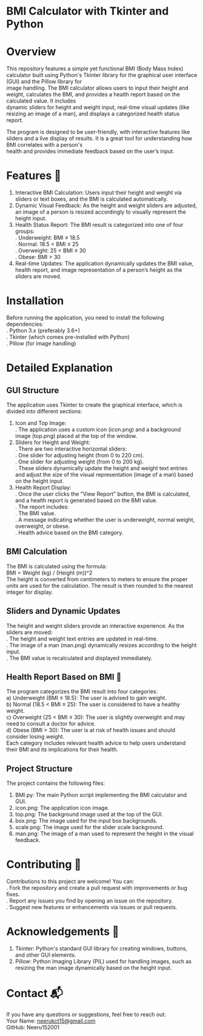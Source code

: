 # BMI Calculator with Tkinter and Python <br>
# Overview <br>
This repository features a simple yet functional BMI (Body Mass Index) calculator built using Python's Tkinter library for the graphical user interface (GUI) and the Pillow library for<br> image handling. The BMI calculator allows users to input their height and weight, calculates the BMI, and provides a health report based on the calculated value. It includes <br>dynamic sliders for height and weight input, real-time visual updates (like resizing an image of a man), and displays a categorized health status report.<br>

The program is designed to be user-friendly, with interactive features like sliders and a live display of results. It is a great tool for understanding how BMI correlates with a person's<br> health and provides immediate feedback based on the user’s input.<br>

# Features 🌟 <br>
1. Interactive BMI Calculation: Users input their height and weight via sliders or text boxes, and the BMI is calculated automatically.<br>
2. Dynamic Visual Feedback: As the height and weight sliders are adjusted, an image of a person is resized accordingly to visually represent the height input.<br>
3. Health Status Report: The BMI result is categorized into one of four groups:<br>
    . Underweight: BMI ≤ 18.5<br>
    . Normal: 18.5 < BMI ≤ 25<br>
    . Overweight: 25 < BMI ≤ 30<br>
    . Obese: BMI > 30<br>
4. Real-time Updates: The application dynamically updates the BMI value, health report, and image representation of a person’s height as the sliders are moved.<br>

# Installation<br>
Before running the application, you need to install the following dependencies:<br>
. Python 3.x (preferably 3.6+)<br>
. Tkinter (which comes pre-installed with Python)<br>
. Pillow (for image handling)<br>

# Detailed Explanation<br>
## GUI Structure<br>
The application uses Tkinter to create the graphical interface, which is divided into different sections:<br>
1. Icon and Top Image:<br>
   . The application uses a custom icon (icon.png) and a background image (top.png) placed at the top of the window.<br>
2. Sliders for Height and Weight:<br>
   . There are two interactive horizontal sliders:<br>
        . One slider for adjusting height (from 0 to 220 cm).<br>
        . One slider for adjusting weight (from 0 to 200 kg).<br>
    . These sliders dynamically update the height and weight text entries and adjust the size of the visual representation (image of a man) based on the height input.<br>
3. Health Report Display:<br>
    . Once the user clicks the "View Report" button, the BMI is calculated, and a health report is generated based on the BMI value.<br>
    . The report includes:<br>
        . The BMI value.<br>
        . A message indicating whether the user is underweight, normal weight, overweight, or obese.<br>
        . Health advice based on the BMI category.<br>

## BMI Calculation<br>
The BMI is calculated using the formula:<br>
BMI = Weight (kg) / (Height (m))^2 <br>
The height is converted from centimeters to meters to ensure the proper units are used for the calculation. The result is then rounded to the nearest integer for display.<br>

## Sliders and Dynamic Updates<br>
The height and weight sliders provide an interactive experience. As the sliders are moved:<br>
    . The height and weight text entries are updated in real-time.<br>
    . The image of a man (man.png) dynamically resizes according to the height input.<br>
    . The BMI value is recalculated and displayed immediately.<br>

## Health Report Based on BMI 📝<br>
The program categorizes the BMI result into four categories:<br>
a) Underweight (BMI ≤ 18.5): The user is advised to gain weight.<br>
b) Normal (18.5 < BMI ≤ 25): The user is considered to have a healthy weight.<br>
c) Overweight (25 < BMI ≤ 30): The user is slightly overweight and may need to consult a doctor for advice.<br>
d) Obese (BMI > 30): The user is at risk of health issues and should consider losing weight.<br>
Each category includes relevant health advice to help users understand their BMI and its implications for their health.<br>

## Project Structure<br>
The project contains the following files:<br>
1. BMI.py: The main Python script implementing the BMI calculator and GUI.<br>
2. icon.png: The application icon image.<br>
3. top.png: The background image used at the top of the GUI.<br>
4. box.png: The image used for the input box backgrounds.<br>
5. scale.png: The image used for the slider scale background.<br>
6. man.png: The image of a man used to represent the height in the visual feedback.<br>

# Contributing 🤝<br>
Contributions to this project are welcome! You can:<br>
. Fork the repository and create a pull request with improvements or bug fixes.<br>
. Report any issues you find by opening an issue on the repository.<br>
. Suggest new features or enhancements via issues or pull requests.<br>

# Acknowledgements 🙌<br> 
1. Tkinter: Python's standard GUI library for creating windows, buttons, and other GUI elements.<br>
2. Pillow: Python Imaging Library (PIL) used for handling images, such as resizing the man image dynamically based on the height input.<br>

# Contact 📬 <br>
If you have any questions or suggestions, feel free to reach out:<br>
Your Name: neerukct15@gmail.com<br>
GitHub: Neeru152001<br>
